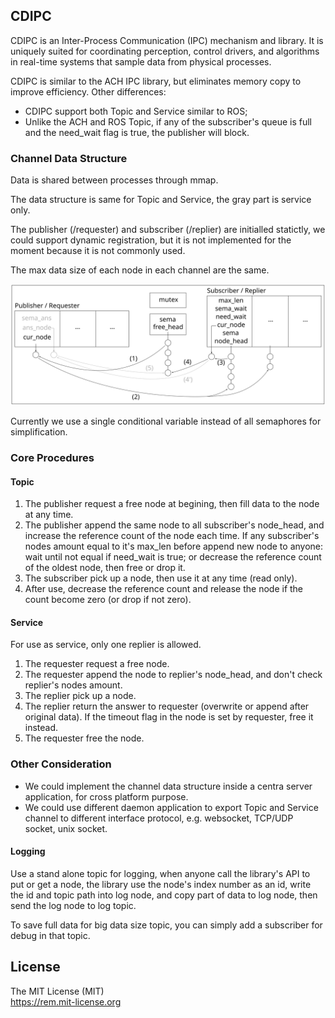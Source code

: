 
## CDIPC

CDIPC is an Inter-Process Communication (IPC) mechanism and library. It is uniquely suited for coordinating perception, control drivers, and algorithms in real-time systems that sample data from physical processes.

CDIPC is similar to the ACH IPC library, but eliminates memory copy to improve efficiency. Other differences:

 - CDIPC support both Topic and Service similar to ROS;
 - Unlike the ACH and ROS Topic, if any of the subscriber's queue is full and the need_wait flag is true,
   the publisher will block.


### Channel Data Structure

Data is shared between processes through mmap.

The data structure is same for Topic and Service, the gray part is service only.

The publisher (/requester) and subscriber (/replier) are initialled statictly,
we could support dynamic registration, but it is not implemented for the moment because it is not commonly used.

The max data size of each node in each channel are the same.

<img src="docs/img/cdipc-data-structure.svg" style="max-width:100%">

Currently we use a single conditional variable instead of all semaphores for simplification.


### Core Procedures

#### Topic

1. The publisher request a free node at begining, then fill data to the node at any time.
2. The publisher append the same node to all subscriber's node_head, and increase the reference count of the node each time.
   If any subscriber's nodes amount equal to it's max_len before append new node to anyone:
     wait until not equal if need_wait is true;
     or decrease the reference count of the oldest node, then free or drop it.
3. The subscriber pick up a node, then use it at any time (read only).
4. After use, decrease the reference count and release the node if the count become zero (or drop if not zero).

#### Service

For use as service, only one replier is allowed.

1. The requester request a free node.
2. The requester append the node to replier's node_head, and don't check replier's nodes amount.
3. The replier pick up a node.
4. The replier return the answer to requester (overwrite or append after original data). If the timeout flag in the node is set by requester, free it instead.
5. The requester free the node.


### Other Consideration

 - We could implement the channel data structure inside a centra server application, for cross platform purpose.
 - We could use different daemon application to export Topic and Service channel to different interface protocol, e.g. websocket, TCP/UDP socket, unix socket.

#### Logging

Use a stand alone topic for logging, when anyone call the library's API to put or get a node, the library use the node's index number as an id, write the id and topic path into log node, and copy part of data to log node, then send the log node to log topic.

To save full data for big data size topic, you can simply add a subscriber for debug in that topic.


## License

The MIT License (MIT)  
https://rem.mit-license.org

